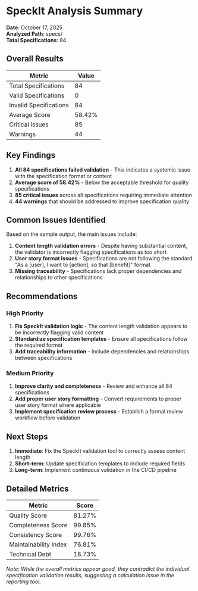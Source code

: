 # SpeckIt Analysis Summary

**Date**: October 17, 2025  
**Analyzed Path**: specs/  
**Total Specifications**: 84

## Overall Results

| Metric                 | Value  |
| ---------------------- | ------ |
| Total Specifications   | 84     |
| Valid Specifications   | 0      |
| Invalid Specifications | 84     |
| Average Score          | 58.42% |
| Critical Issues        | 85     |
| Warnings               | 44     |

## Key Findings

1. **All 84 specifications failed validation** - This indicates a systemic issue with the specification format or content
2. **Average score of 58.42%** - Below the acceptable threshold for quality specifications
3. **85 critical issues** across all specifications requiring immediate attention
4. **44 warnings** that should be addressed to improve specification quality

## Common Issues Identified

Based on the sample output, the main issues include:

1. **Content length validation errors** - Despite having substantial content, the validator is incorrectly flagging specifications as too short
2. **User story format issues** - Specifications are not following the standard "As a [user], I want to [action], so that [benefit]" format
3. **Missing traceability** - Specifications lack proper dependencies and relationships to other specifications

## Recommendations

### High Priority

1. **Fix SpeckIt validation logic** - The content length validation appears to be incorrectly flagging valid content
2. **Standardize specification templates** - Ensure all specifications follow the required format
3. **Add traceability information** - Include dependencies and relationships between specifications

### Medium Priority

1. **Improve clarity and completeness** - Review and enhance all 84 specifications
2. **Add proper user story formatting** - Convert requirements to proper user story format where applicable
3. **Implement specification review process** - Establish a formal review workflow before validation

## Next Steps

1. **Immediate**: Fix the SpeckIt validation tool to correctly assess content length
2. **Short-term**: Update specification templates to include required fields
3. **Long-term**: Implement continuous validation in the CI/CD pipeline

## Detailed Metrics

| Metric                | Score  |
| --------------------- | ------ |
| Quality Score         | 81.27% |
| Completeness Score    | 99.85% |
| Consistency Score     | 99.76% |
| Maintainability Index | 76.81% |
| Technical Debt        | 18.73% |

_Note: While the overall metrics appear good, they contradict the individual specification validation results, suggesting a calculation issue in the reporting tool._
